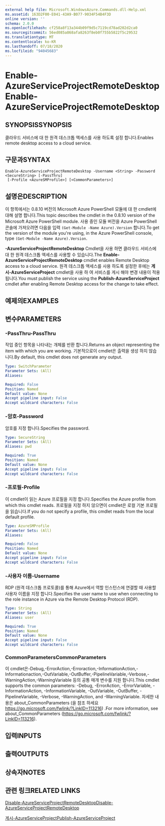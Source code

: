 ```yaml
---
external help file: Microsoft.WindowsAzure.Commands.dll-Help.xml
ms.assetid: 163D2F00-E041-43A9-B077-9034F54B4F3D
online version: ''
schema: 2.0.0
ms.openlocfilehash: cf258a8f13a344b09f9d5c7119cd78ad202d2ca0
ms.sourcegitcommit: 56ed085a868afa8263f8eb0f755b5822f5c29532
ms.translationtype: MT
ms.contentlocale: ko-KR
ms.lasthandoff: 07/18/2020
ms.locfileid: "94045683"
---
```

# <span data-ttu-id="24f2a-101">Enable-AzureServiceProjectRemoteDesktop</span><span class="sxs-lookup"><span data-stu-id="24f2a-101">Enable-AzureServiceProjectRemoteDesktop</span></span>

## <span data-ttu-id="24f2a-102">SYNOPSIS</span><span class="sxs-lookup"><span data-stu-id="24f2a-102">SYNOPSIS</span></span>
<span data-ttu-id="24f2a-103">클라우드 서비스에 대 한 원격 데스크톱 액세스를 사용 하도록 설정 합니다.</span><span class="sxs-lookup"><span data-stu-id="24f2a-103">Enables remote desktop access to a cloud service.</span></span>

## <span data-ttu-id="24f2a-104">구문과</span><span class="sxs-lookup"><span data-stu-id="24f2a-104">SYNTAX</span></span>

```
Enable-AzureServiceProjectRemoteDesktop -Username <String> -Password <SecureString> [-PassThru]
 [-Profile <AzureSMProfile>] [<CommonParameters>]
```

## <span data-ttu-id="24f2a-105">설명은</span><span class="sxs-lookup"><span data-stu-id="24f2a-105">DESCRIPTION</span></span>
<span data-ttu-id="24f2a-106">이 항목에서는 0.8.10 버전의 Microsoft Azure PowerShell 모듈에 대 한 cmdlet에 대해 설명 합니다.</span><span class="sxs-lookup"><span data-stu-id="24f2a-106">This topic describes the cmdlet in the 0.8.10 version of the Microsoft Azure PowerShell module.</span></span>
<span data-ttu-id="24f2a-107">사용 중인 모듈 버전을 Azure PowerShell 콘솔에 가져오려면 다음을 입력 `(Get-Module -Name Azure).Version` 합니다.</span><span class="sxs-lookup"><span data-stu-id="24f2a-107">To get the version of the module you're using, in the Azure PowerShell console, type `(Get-Module -Name Azure).Version`.</span></span>

<span data-ttu-id="24f2a-108">**-AzureServiceProjectRemoteDesktop** Cmdlet을 사용 하면 클라우드 서비스에 대 한 원격 데스크톱 액세스를 사용할 수 있습니다.</span><span class="sxs-lookup"><span data-stu-id="24f2a-108">The **Enable-AzureServiceProjectRemoteDesktop** cmdlet enables Remote Desktop access to a cloud service.</span></span>
<span data-ttu-id="24f2a-109">원격 데스크톱 액세스를 사용 하도록 설정한 후에는 **게시-AzureServiceProject** cmdlet을 사용 하 여 서비스를 게시 해야 변경 내용이 적용 됩니다.</span><span class="sxs-lookup"><span data-stu-id="24f2a-109">You must publish the service using the **Publish-AzureServiceProject** cmdlet after enabling Remote Desktop access for the change to take effect.</span></span>

## <span data-ttu-id="24f2a-110">예제의</span><span class="sxs-lookup"><span data-stu-id="24f2a-110">EXAMPLES</span></span>

## <span data-ttu-id="24f2a-111">변수</span><span class="sxs-lookup"><span data-stu-id="24f2a-111">PARAMETERS</span></span>

### <span data-ttu-id="24f2a-112">-PassThru</span><span class="sxs-lookup"><span data-stu-id="24f2a-112">-PassThru</span></span>
<span data-ttu-id="24f2a-113">작업 중인 항목을 나타내는 개체를 반환 합니다.</span><span class="sxs-lookup"><span data-stu-id="24f2a-113">Returns an object representing the item with which you are working.</span></span>
<span data-ttu-id="24f2a-114">기본적으로이 cmdlet은 출력을 생성 하지 않습니다.</span><span class="sxs-lookup"><span data-stu-id="24f2a-114">By default, this cmdlet does not generate any output.</span></span>

```yaml
Type: SwitchParameter
Parameter Sets: (All)
Aliases: 

Required: False
Position: Named
Default value: None
Accept pipeline input: False
Accept wildcard characters: False
```

### <span data-ttu-id="24f2a-115">-암호</span><span class="sxs-lookup"><span data-stu-id="24f2a-115">-Password</span></span>
<span data-ttu-id="24f2a-116">암호를 지정 합니다.</span><span class="sxs-lookup"><span data-stu-id="24f2a-116">Specifies the password.</span></span>

```yaml
Type: SecureString
Parameter Sets: (All)
Aliases: pwd

Required: True
Position: Named
Default value: None
Accept pipeline input: False
Accept wildcard characters: False
```

### <span data-ttu-id="24f2a-117">-프로필</span><span class="sxs-lookup"><span data-stu-id="24f2a-117">-Profile</span></span>
<span data-ttu-id="24f2a-118">이 cmdlet이 읽는 Azure 프로필을 지정 합니다.</span><span class="sxs-lookup"><span data-stu-id="24f2a-118">Specifies the Azure profile from which this cmdlet reads.</span></span>
<span data-ttu-id="24f2a-119">프로필을 지정 하지 않으면이 cmdlet은 로컬 기본 프로필을 읽습니다.</span><span class="sxs-lookup"><span data-stu-id="24f2a-119">If you do not specify a profile, this cmdlet reads from the local default profile.</span></span>

```yaml
Type: AzureSMProfile
Parameter Sets: (All)
Aliases: 

Required: False
Position: Named
Default value: None
Accept pipeline input: False
Accept wildcard characters: False
```

### <span data-ttu-id="24f2a-120">-사용자 이름</span><span class="sxs-lookup"><span data-stu-id="24f2a-120">-Username</span></span>
<span data-ttu-id="24f2a-121">RDP (원격 데스크톱 프로토콜)를 통해 Azure에서 역할 인스턴스에 연결할 때 사용할 사용자 이름을 지정 합니다.</span><span class="sxs-lookup"><span data-stu-id="24f2a-121">Specifies the user name to use when connecting to the role instance in Azure via the Remote Desktop Protocol (RDP).</span></span>

```yaml
Type: String
Parameter Sets: (All)
Aliases: user

Required: True
Position: Named
Default value: None
Accept pipeline input: False
Accept wildcard characters: False
```

### <span data-ttu-id="24f2a-122">CommonParameters</span><span class="sxs-lookup"><span data-stu-id="24f2a-122">CommonParameters</span></span>
<span data-ttu-id="24f2a-123">이 cmdlet은-Debug,-ErrorAction,-Erroraction,-InformationAction,-Informationaction,-OutVariable,-OutBuffer,-PipelineVariable,-Verbose,-WarningAction,-WarningVariable 등의 공통 매개 변수를 지원 합니다.</span><span class="sxs-lookup"><span data-stu-id="24f2a-123">This cmdlet supports the common parameters: -Debug, -ErrorAction, -ErrorVariable, -InformationAction, -InformationVariable, -OutVariable, -OutBuffer, -PipelineVariable, -Verbose, -WarningAction, and -WarningVariable.</span></span> <span data-ttu-id="24f2a-124">자세한 내용은 about_CommonParameters (을 참조 하세요 https://go.microsoft.com/fwlink/?LinkID=113216) .</span><span class="sxs-lookup"><span data-stu-id="24f2a-124">For more information, see about_CommonParameters (https://go.microsoft.com/fwlink/?LinkID=113216).</span></span>

## <span data-ttu-id="24f2a-125">입력</span><span class="sxs-lookup"><span data-stu-id="24f2a-125">INPUTS</span></span>

## <span data-ttu-id="24f2a-126">출력</span><span class="sxs-lookup"><span data-stu-id="24f2a-126">OUTPUTS</span></span>

## <span data-ttu-id="24f2a-127">상속자</span><span class="sxs-lookup"><span data-stu-id="24f2a-127">NOTES</span></span>

## <span data-ttu-id="24f2a-128">관련 링크</span><span class="sxs-lookup"><span data-stu-id="24f2a-128">RELATED LINKS</span></span>

[<span data-ttu-id="24f2a-129">Disable-AzureServiceProjectRemoteDesktop</span><span class="sxs-lookup"><span data-stu-id="24f2a-129">Disable-AzureServiceProjectRemoteDesktop</span></span>](./Disable-AzureServiceProjectRemoteDesktop.md)

[<span data-ttu-id="24f2a-130">게시-AzureServiceProject</span><span class="sxs-lookup"><span data-stu-id="24f2a-130">Publish-AzureServiceProject</span></span>](./Publish-AzureServiceProject.md)


